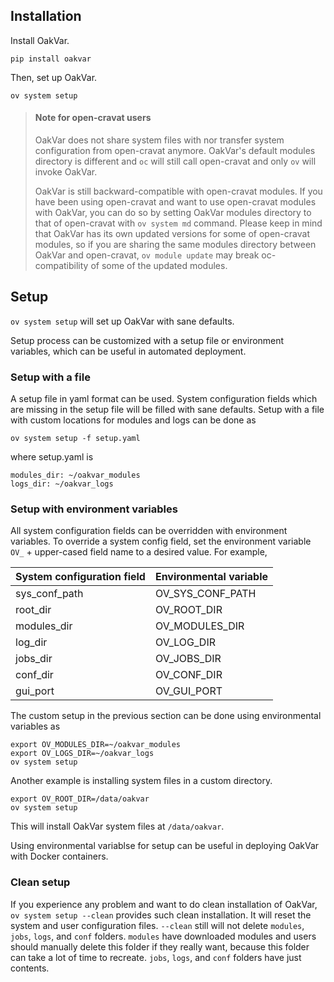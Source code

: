 ## Installation

Install OakVar.

    pip install oakvar

Then, set up OakVar.

    ov system setup

> #### Note for open-cravat users
>
> OakVar does not share system files with nor transfer system configuration from open-cravat anymore. OakVar's default modules directory is different and `oc` will still call open-cravat and only `ov` will invoke OakVar. 
>
> OakVar is still backward-compatible with open-cravat modules. If you have been using open-cravat and want to use open-cravat modules with OakVar, you can do so by setting OakVar modules directory to that of open-cravat with `ov system md` command. Please keep in mind that OakVar has its own updated versions for some of open-cravat modules, so if you are sharing the same modules directory between OakVar and open-cravat, `ov module update` may break oc-compatibility of some of the updated modules.

## Setup

`ov system setup` will set up OakVar with sane defaults.

Setup process can be customized with a setup file or environment variables, which can be useful in automated deployment.

### Setup with a file

A setup file in yaml format can be used. System configuration fields which are missing in the setup file will be filled with sane defaults. Setup with a file with custom locations for modules and logs can be done as

    ov system setup -f setup.yaml

where setup.yaml is

    modules_dir: ~/oakvar_modules
    logs_dir: ~/oakvar_logs

### Setup with environment variables

All system configuration fields can be overridden with environment variables. To override a system config field, set the environment variable `OV_` + upper-cased field name to a desired value. For example, 

System configuration field | Environmental variable |
---------------------------|--------------|
sys_conf_path | OV_SYS_CONF_PATH |
root_dir | OV_ROOT_DIR |
modules_dir | OV_MODULES_DIR |
log_dir | OV_LOG_DIR |
jobs_dir | OV_JOBS_DIR |
conf_dir | OV_CONF_DIR |
gui_port | OV_GUI_PORT |

The custom setup in the previous section can be done using environmental variables as

    export OV_MODULES_DIR=~/oakvar_modules
    export OV_LOGS_DIR=~/oakvar_logs
    ov system setup

Another example is installing system files in a custom directory.

    export OV_ROOT_DIR=/data/oakvar
    ov system setup

This will install OakVar system files at `/data/oakvar`.

Using environmental variablse for setup can be useful in deploying OakVar with Docker containers.

### Clean setup

If you experience any problem and want to do clean installation of OakVar, `ov system setup --clean` provides such clean installation. It will reset the system and user configuration files. `--clean` still will not delete `modules`, `jobs`, `logs`, and `conf` folders. `modules` have downloaded modules and users should manually delete this folder if they really want, because this folder can take a lot of time to recreate. `jobs`, `logs`, and `conf` folders have just contents.

